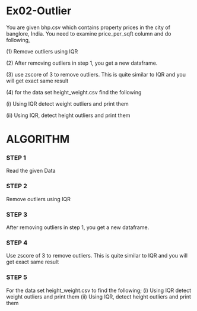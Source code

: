 # Ex02-Outlier
You are given bhp.csv which contains property prices in the city of banglore, India. You need to examine price_per_sqft column and do following,

(1) Remove outliers using IQR

(2) After removing outliers in step 1, you get a new dataframe.

(3) use zscore of 3 to remove outliers. This is quite similar to IQR and you will get exact same result

(4) for the data set height_weight.csv find the following

(i) Using IQR detect weight outliers and print them

(ii) Using IQR, detect height outliers and print them

# ALGORITHM
### STEP 1
Read the given Data
### STEP 2
Remove outliers using IQR
### STEP 3
After removing outliers in step 1, you get a new dataframe.
### STEP 4
Use zscore of 3 to remove outliers. This is quite similar to IQR and you will get exact same result
### STEP 5
For the data set height_weight.csv to find the following;
(i) Using IQR detect weight outliers and print them
(ii) Using IQR, detect height outliers and print them

